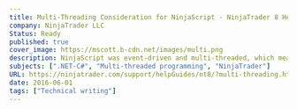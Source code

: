 ```yaml
---
title: Multi-Threading Consideration for NinjaScript - NinjaTrader 8 Help Guide
company: NinjaTrader LLC
Status: Ready
published: true
cover_image: https://mscott.b-cdn.net/images/multi.png
description: NinjaScript was event-driven and multi-threaded, which meant that 3rd party C# developers needed to be aware of how to handle programming scenarios that sometimes needed to be dispatched between parallel threads.
subjects: [".NET-C#", "Multi-threaded programming", "NinjaTrader"]
URL: https://ninjatrader.com/support/helpGuides/nt8/?multi-threading.htm
date: 2016-06-01
tags: ["Technical writing"]
---
```

